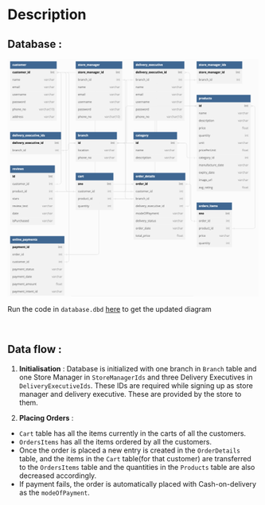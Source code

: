 # Description

## Database : 

![db](/static/img/db.jpg)

Run the code in `database.dbd` [here](https://dbdiagram.io/) to get the updated diagram

<br>

## Data flow :

1. <b>Initialisation</b> : Database is initialized with one branch in `Branch` table and one Store Manager in `StoreManagerIds` and three Delivery Executives in `DeliveryExecutiveIds`. These IDs are required while signing up as store manager and delivery executive. These are provided by the store to them.

2. <b>Placing Orders</b> :

- `Cart` table has all the items currently in the carts of all the customers.
- `OrdersItems` has all the items ordered by all the customers.
- Once the order is placed a new entry is created in the `OrderDetails` table, and the items
in the `Cart` table(for that customer) are transferred to the `OrdersItems` table and the quantities in the `Products` table are also decreased accordingly.
- If payment fails, the order is automatically placed with Cash-on-delivery as the `modeOfPayment`.